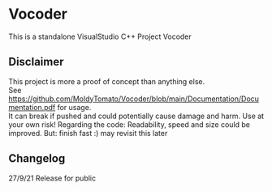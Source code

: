 # Vocoder

This is a standalone VisualStudio C++ Project Vocoder

## Disclaimer

This project is more a proof of concept than anything else.  
See https://github.com/MoldyTomato/Vocoder/blob/main/Documentation/Documentation.pdf for usage.  
It can break if pushed and could potentially cause damage and harm. Use at your own risk!
Regarding the code: Readability, speed and size could be improved. But: finish fast :) may revisit this later 

## Changelog

27/9/21 Release for public
